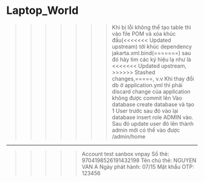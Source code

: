 # Laptop_World
>>>>>>> Khi bị lỗi không thể tạo table thì vào file POM và xóa khúc đầu(<<<<<<< Updated upstream) tới khúc dependency jakarta.xml.bind(=======) sau đó hãy tìm các ký hiệu lạ như là <<<<<<< Updated upstream, >>>>>> Stashed changes,=====, v.v
>>>>>> Khi thay đổi db ở application.yml thì phải discard change của application không được commit lên
> >>>>> Vào database create database và tạo 1 User trước sau đó vào lại database insert role ADMIN vào. Sau đó update user đó lên thành admin mới có thể vào được /admin/home
--------------

> > > > > Account test sanbox vnpay
> > > > > Số thẻ: 9704198526191432198
> > > > > Tên chủ thẻ: NGUYEN VAN A
> > > > > Ngày phát hành: 07/15
> > > > > Mật khẩu OTP: 123456
                    
